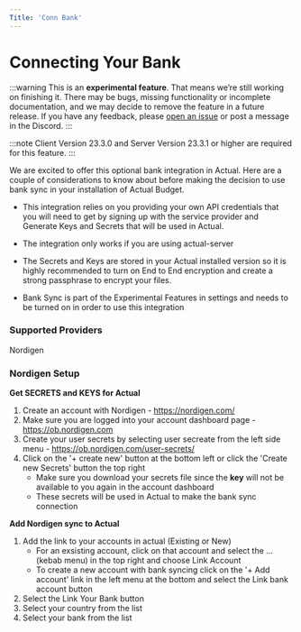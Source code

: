 ```yaml
---
Title: 'Conn Bank'
---
```


# Connecting Your Bank

:::warning
This is an **experimental feature**. That means we’re still working on finishing it. There may be bugs, missing functionality or incomplete documentation, and we may decide to remove the feature in a future release. If you have any feedback, please [open an issue](https://github.com/actualbudget/actual/issues) or post a message in the Discord.
:::

:::note
Client Version 23.3.0 and 
Server Version 23.3.1 or higher are required for this feature.
:::

We are excited to offer this optional bank integration in Actual. Here are a couple of considerations to know about before making the decision to use bank sync in your installation of Actual Budget.

- This integration relies on you providing your own API credentials that you will need to get by signing up with the service provider and Generate Keys and Secrets that will be used in Actual.

- The integration only works if you are using actual-server

- The Secrets and Keys are stored in your Actual installed version so it is highly recommended to turn on End to End encryption and create a strong passphrase to encrypt your files.

- Bank Sync is part of the Experimental Features in settings and needs to be turned on in order to use this integration

### Supported Providers
Nordigen

### Nordigen Setup

**Get SECRETS and KEYS for Actual**
1. Create an account with Nordigen - https://nordigen.com/
2. Make sure you are logged into your account dashboard page - https://ob.nordigen.com
3. Create your user secrets by selecting user secreate from the left side menu - https://ob.nordigen.com/user-secrets/
4. Click on the '+ create new' button at the bottom left or click the 'Create new Secrets' button the top right
    - Make sure you download your secrets file since the **key** will not be available to you again in the account dashboard
    - These secrets will be used in Actual to make the bank sync connection


**Add Nordigen sync to Actual**
1. Add the link to your accounts in actual (Existing or New)
    - For an exsisting account, click on that account and select the ... (kebab menu) in the top right and choose Link Account
    - To create a new account with bank syncing click on the '+ Add account' link in the left menu at the bottom and select the Link bank account button
2. Select the Link Your Bank button
3. Select your country from the list
4. Select your bank from the list
